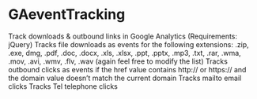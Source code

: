 # GAeventTracking
Track downloads &amp; outbound links in Google Analytics
(Requirements: jQuery)
Tracks file downloads as events for the following extensions: .zip, .exe, dmg, .pdf, .doc, .docx, .xls, .xlsx, .ppt, .pptx, .mp3, .txt, .rar, .wma, .mov, .avi, .wmv, .flv, .wav (again feel free to modify the list)
Tracks outbound clicks as events if the href value contains http:// or https:// and the domain value doesn’t match the current domain
Tracks mailto email clicks
Tracks Tel telephone clicks